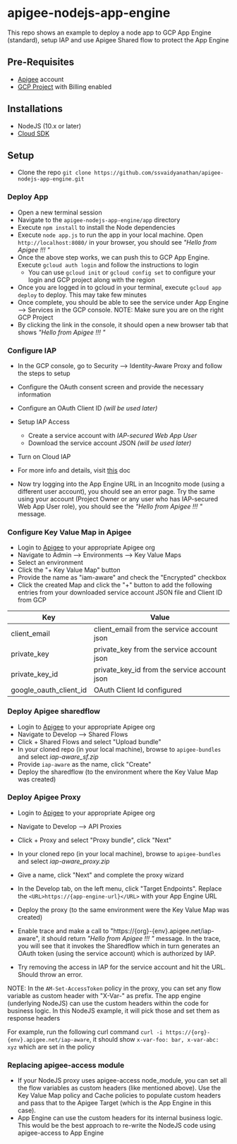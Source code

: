 # apigee-nodejs-app-engine
This repo shows an example to deploy a node app to GCP App Engine (standard), setup IAP and use Apigee Shared flow to protect the App Engine

## Pre-Requisites
- [Apigee](https://apigee.com/edge) account
- [GCP Project](https://console.cloud.google.com) with Billing enabled

## Installations
- NodeJS (10.x or later)
- [Cloud SDK ](https://cloud.google.com/sdk/)

## Setup

- Clone the repo `git clone https://github.com/ssvaidyanathan/apigee-nodejs-app-engine.git`

### Deploy App

- Open a new terminal session
- Navigate to the `apigee-nodejs-app-engine/app` directory
- Execute `npm install` to install the Node dependencies
- Execute `node app.js` to run the app in your local machine. Open `http://localhost:8080/` in your browser, you should see _"Hello from Apigee !!! "_
- Once the above step works, we can push this to GCP App Engine. Execute `gcloud auth login` and follow the instructions to login 
	- You can use `gcloud init` or `gcloud config set` to configure your login and GCP project along with the region
- Once you are logged in to gcloud in your terminal, execute `gcloud app deploy` to deploy. This may take few minutes
- Once complete, you should be able to see the service under App Engine --> Services in the GCP console. 
	NOTE: Make sure you are on the right GCP Project
- By clicking the link in the console, it should open a new browser tab that shows _"Hello from Apigee !!! "_

### Configure IAP

- In the GCP console, go to Security --> Identity-Aware Proxy and follow the steps to setup 
- Configure the OAuth consent screen and provide the necessary information
- Configure an OAuth Client ID _(will be used later)_
- Setup IAP Access
	- Create a service account with *IAP-secured Web App User*
	- Download the service account JSON _(will be used later)_
- Turn on Cloud IAP
- For more info and details, visit [this](https://cloud.google.com/iap/docs/app-engine-quickstart#enabling_iap) doc

- Now try logging into the App Engine URL in an Incognito mode (using a different user account), you should see an error page. Try the same using your account (Project Owner or any user who has IAP-secured Web App User role), you should see the _"Hello from Apigee !!! "_ message.


### Configure Key Value Map in Apigee

- Login to [Apigee](https://apigee.com/edge) to your appropriate Apigee org
- Navigate to Admin --> Environments --> Key Value Maps
- Select an environment
- Click the "+ Key Value Map" button
- Provide the name as "iam-aware" and check the "Encrypted" checkbox
- Click the created Map and click the "+" button to add the following entries from your downloaded service account JSON file and Client ID from GCP

| Key                    | Value                                        |
|------------------------|----------------------------------------------|
| client_email           | client_email from the service account json   |
| private_key            | private_key from the service account json    |
| private_key_id         | private_key_id from the service account json |
| google_oauth_client_id | OAuth Client Id configured                   |

### Deploy Apigee sharedflow

- Login to [Apigee](https://apigee.com/edge) to your appropriate Apigee org
- Navigate to Develop --> Shared Flows
- Click + Shared Flows and select "Upload bundle"
- In your cloned repo (in your local machine), browse to `apigee-bundles` and select *iap-aware_sf.zip*
- Provide `iap-aware` as the name, click "Create"
- Deploy the sharedflow (to the environment where the Key Value Map was created)

### Deploy Apigee Proxy

- Login to [Apigee](https://apigee.com/edge) to your appropriate Apigee org
- Navigate to Develop --> API Proxies
- Click + Proxy and select "Proxy bundle", click "Next"
- In your cloned repo (in your local machine), browse to `apigee-bundles` and select *iap-aware_proxy.zip*
- Give a name, click "Next" and complete the proxy wizard
- In the Develop tab, on the left menu, click "Target Endpoints". Replace the `<URL>https://{app-engine-url}</URL>` with your App Engine URL
- Deploy the proxy (to the same environment were the Key Value Map was created)

- Enable trace and make a call to "https://{org}-{env}.apigee.net/iap-aware", it should return _"Hello from Apigee !!! "_ message. In the trace, you will see that it invokes the Sharedflow which in turn generates an OAuth token (using the service account) which is authorized by IAP. 

- Try removing the access in IAP for the service account and hit the URL. Should throw an error.

NOTE: In the `AM-Set-AccessToken` policy in the proxy, you can set any flow variable as custom header with "X-Var-" as prefix. The app engine (underlying NodeJS) can use the custom headers within the code for business logic. In this NodeJS example, it will pick those and set them as response headers

For example, run the following curl command `curl -i https://{org}-{env}.apigee.net/iap-aware`, it should show ```x-var-foo: bar, x-var-abc: xyz``` which are set in the policy

### Replacing apigee-access module

- If your NodeJS proxy uses apigee-access node_module, you can set all the flow variables as custom headers (like mentioned above). Use the Key Value Map policy and Cache policies to populate custom headers and pass that to the Apigee Target (which is the App Engine in this case). 
- App Engine can use the custom headers for its internal business logic. This would be the best approach to re-write the NodeJS code using apigee-access to App Engine

